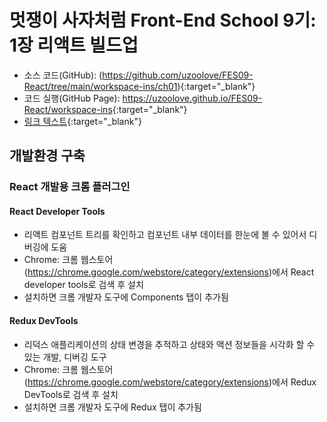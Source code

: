 # 멋쟁이 사자처럼 Front-End School 9기: 1장 리액트 빌드업
* 소스 코드(GitHub): (https://github.com/uzoolove/FES09-React/tree/main/workspace-ins/ch01){:target="_blank"}
* 코드 실행(GitHub Page): <https://uzoolove.github.io/FES09-React/workspace-ins>{:target="_blank"}
* [링크 텍스트](http://naver.com){:target="_blank"}
## 개발환경 구축
### React 개발용 크롬 플러그인
#### React Developer Tools
* 리액트 컴포넌트 트리를 확인하고 컴포넌트 내부 데이터를 한눈에 볼 수 있어서 디버깅에 도움
* Chrome: 크롬 웹스토어(<https://chrome.google.com/webstore/category/extensions>)에서 React developer tools로 검색 후 설치
* 설치하면 크롬 개발자 도구에 Components 탭이 추가됨
#### Redux DevTools
* 리덕스 애플리케이션의 상태 변경을 추적하고 상태와 액션 정보들을 시각화 할 수 있는 개발, 디버깅 도구
* Chrome: 크롬 웹스토어(https://chrome.google.com/webstore/category/extensions)에서 Redux DevTools로 검색 후 설치
* 설치하면 크롬 개발자 도구에 Redux 탭이 추가됨

